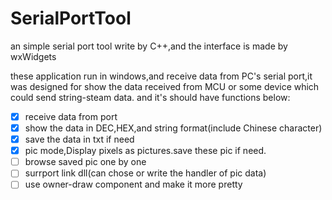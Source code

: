 # SerialPortTool
an simple serial port tool write by C++,and the interface is made by wxWidgets

these application run in windows,and receive data from PC's serial
port,it was designed for show the data received from MCU or some device
which could send string-steam data.
and it's should have functions below:
- [X] receive data from port
- [X] show the data in DEC,HEX,and string format(include Chinese character)
- [X] save the data in txt if need
- [X] pic mode,Display pixels as pictures.save these pic if need.
- [ ] browse saved pic one by one
- [ ] surrport link dll(can chose or write the handler of pic data)
- [ ] use owner-draw component and make it more pretty
